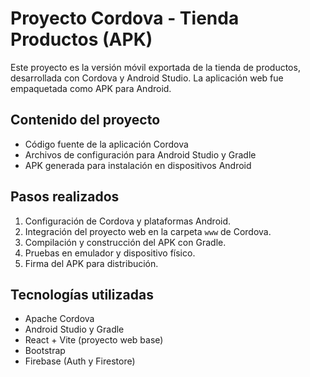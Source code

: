 # Proyecto Cordova - Tienda Productos (APK)

Este proyecto es la versión móvil exportada de la tienda de productos, desarrollada con Cordova y Android Studio. La aplicación web fue empaquetada como APK para Android.

## Contenido del proyecto

- Código fuente de la aplicación Cordova
- Archivos de configuración para Android Studio y Gradle
- APK generada para instalación en dispositivos Android

## Pasos realizados

1. Configuración de Cordova y plataformas Android.
2. Integración del proyecto web en la carpeta `www` de Cordova.
3. Compilación y construcción del APK con Gradle.
4. Pruebas en emulador y dispositivo físico.
5. Firma del APK para distribución.

## Tecnologías utilizadas

- Apache Cordova
- Android Studio y Gradle
- React + Vite (proyecto web base)
- Bootstrap
- Firebase (Auth y Firestore)